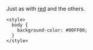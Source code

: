 Just as with [red](https://github.com/FreeCodeCamp/FreeCodeCamp/wiki/Challenge-Use-Hex-Code-to-Color-Elements-Red) and the others.

```
<style>
  body {
    background-color: #00FF00;
  }
</style>
```